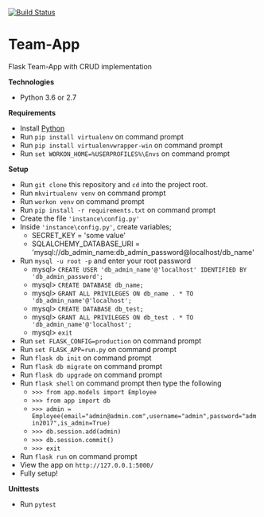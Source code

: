 [![Build Status](https://travis-ci.org/Rwothoromo/Team-App.svg?branch=master)](https://travis-ci.org/Rwothoromo/Team-App)

# Team-App
Flask Team-App with CRUD implementation

**Technologies**
* Python 3.6 or 2.7

**Requirements**
* Install [Python](https://www.python.org/downloads/)
* Run `pip install virtualenv` on command prompt
* Run `pip install virtualenvwrapper-win` on command prompt
* Run `set WORKON_HOME=%USERPROFILES%\Envs` on command prompt

**Setup**
* Run `git clone` this repository and `cd` into the project root.
* Run `mkvirtualenv venv` on command prompt
* Run `workon venv` on command prompt
* Run `pip install -r requirements.txt` on command prompt
* Create the file `'instance\config.py'`
* Inside `'instance\config.py'`, create variables;
    - SECRET_KEY = 'some value'
    - SQLALCHEMY_DATABASE_URI = 'mysql://db_admin_name:db_admin_password@localhost/db_name'
* Run `mysql -u root -p` and enter your root password
    - mysql> `CREATE USER 'db_admin_name'@'localhost' IDENTIFIED BY 'db_admin_password';`
    - mysql> `CREATE DATABASE db_name;`
    - mysql> `GRANT ALL PRIVILEGES ON db_name . * TO 'db_admin_name'@'localhost';`
    - mysql> `CREATE DATABASE db_test;`
    - mysql> `GRANT ALL PRIVILEGES ON db_test . * TO 'db_admin_name'@'localhost';`
    - mysql> `exit`
* Run `set FLASK_CONFIG=production` on command prompt
* Run `set FLASK_APP=run.py` on command prompt
* Run `flask db init` on command prompt
* Run `flask db migrate` on command prompt
* Run `flask db upgrade` on command prompt
* Run `flask shell` on command prompt then type the following
    - `>>> from app.models import Employee`
    - `>>> from app import db`
    - `>>> admin = Employee(email="admin@admin.com",username="admin",password="admin2017",is_admin=True)`
    - `>>> db.session.add(admin)`
    - `>>> db.session.commit()`
    - `>>> exit`
* Run `flask run` on command prompt
* View the app on `http://127.0.0.1:5000/`
* Fully setup!

**Unittests**
* Run `pytest`